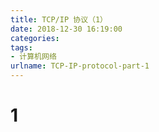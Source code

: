 ```yaml
---
title: TCP/IP 协议（1）
date: 2018-12-30 16:19:00
categories:
tags:
- 计算机网络
urlname: TCP-IP-protocol-part-1
---
```


# 1